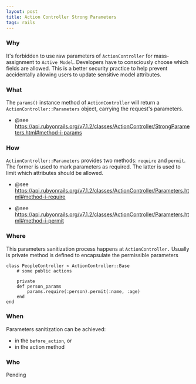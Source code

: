 ```yaml
---
layout: post
title: Action Controller Strong Parameters
tags: rails
---
```


### Why
It's forbidden to use raw parameters of `ActionController` for mass-assignment to `Active Model`. Developers have to consciously choose which fields are allowed.  This is a better security practice to help prevent accidentally allowing users to update sensitive model attributes.

### What

The `params()` instance method of `ActionController` will return a `ActionController::Parameters` object, carrying the request's parameters.

- @see https://api.rubyonrails.org/v7.1.2/classes/ActionController/StrongParameters.html#method-i-params

### How

`ActionController::Parameters` provides two methods: `require` and `permit`. The former is used to mark parameters as required. The latter is used to limit which attributes should be allowed.

- @see https://api.rubyonrails.org/v7.1.2/classes/ActionController/Parameters.html#method-i-require

- @see https://api.rubyonrails.org/v7.1.2/classes/ActionController/Parameters.html#method-i-permit

### Where

This parameters sanitization process happens at `ActionController.` Usually is private method is defined to encapsulate the permissible parameters

```
class PeopleController < ActionController::Base
	# some public actions
	
	private
	def person_params 
		params.require(:person).permit(:name, :age)
	end
end
```

### When

Parameters sanitization can be achieved:
- in the `before_action`, or
- in the action method


### Who

Pending
